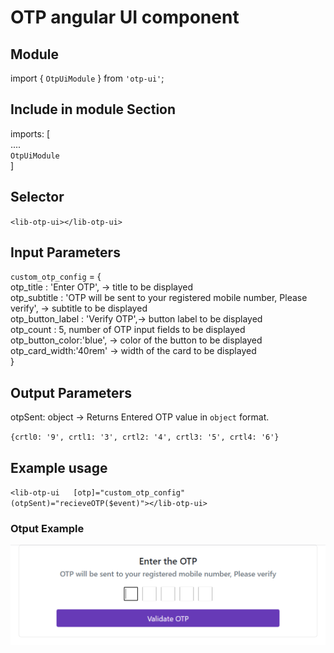 # OTP angular UI component 
 
## Module
import { `OtpUiModule` } from `'otp-ui'`;

## Include in module Section
imports: [\
    ....\
    `OtpUiModule`\
]

## Selector

`<lib-otp-ui></lib-otp-ui>`

## Input Parameters
 `custom_otp_config` = {\
    otp_title : 'Enter OTP', -> title to be displayed\
    otp_subtitle : 'OTP will be sent to your registered mobile number, Please verify', -> subtitle to be displayed\
    otp_button_label : 'Verify OTP',-> button label to be displayed\
    otp_count : 5, number of OTP input fields to be displayed\
    otp_button_color:'blue', -> color of the button to be displayed\
    otp_card_width:'40rem' -> width of the card to be displayed\
  }

## Output Parameters
otpSent: object -> Returns Entered OTP value in `object` format.

`{crtl0: '9', crtl1: '3', crtl2: '4', crtl3: '5', crtl4: '6'}`

## Example usage
`<lib-otp-ui   [otp]="custom_otp_config" (otpSent)="recieveOTP($event)"></lib-otp-ui>`


### Otput Example

![alt text](https://github.com/sivasankula/OtpWorks/blob/a1f944101a8b13dacade049030b456d2d72c5bed/projects/otp-ui/otp1.PNG?raw=true)